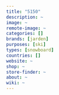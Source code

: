 ```yaml
---
title: "5150"
description: ~
image: ~
remote-image: ~
categories: []
brands: [jarden]
purposes: [ski]
types: [snowboard]
countries: []
website: ~
shop: ~
store-finder: ~
about: ~
wiki: ~
---
```

